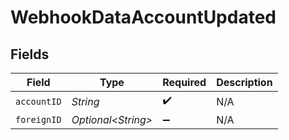 # WebhookDataAccountUpdated


## Fields

| Field               | Type                | Required            | Description         |
| ------------------- | ------------------- | ------------------- | ------------------- |
| `accountID`         | *String*            | :heavy_check_mark:  | N/A                 |
| `foreignID`         | *Optional\<String>* | :heavy_minus_sign:  | N/A                 |